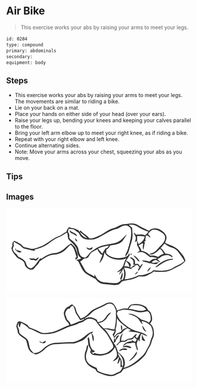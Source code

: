 # Air Bike
> This exercise works your abs by raising your arms to meet your legs.

``` 
id: 0284 
type: compound 
primary: abdominals 
secondary:  
equipment: body 
``` 

## Steps

 - This exercise works your abs by raising your arms to meet your legs. The movements are similar to riding a bike.
 - Lie on your back on a mat.
 - Place your hands on either side of your head (over your ears).
 - Raise your legs up, bending your knees and keeping your calves parallel to the floor.
 - Bring your left arm elbow up to meet your right knee, as if riding a bike.
 - Repeat with your right elbow and left knee.
 - Continue alternating sides.
 - Note: Move your arms across your chest, squeezing your abs as you move.

## Tips


## Images

![](./../svg/0284-relaxation.svg)

![](./../svg/0284-tension.svg)
